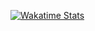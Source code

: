 

[![Wakatime Stats](https://github-readme-stats.vercel.app/api/wakatime/?username=Supakornn&layout=compact&langs_count=20&hide_border=true&custom_title=Wakatime&bg_color=00000000&hide=PHP)](https://wakatime.com/@Supakornn)
